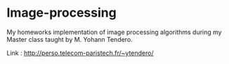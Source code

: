# Image-processing
My homeworks implementation of image processing algorithms during my Master class taught by M. Yohann Tendero.

Link : http://perso.telecom-paristech.fr/~ytendero/

